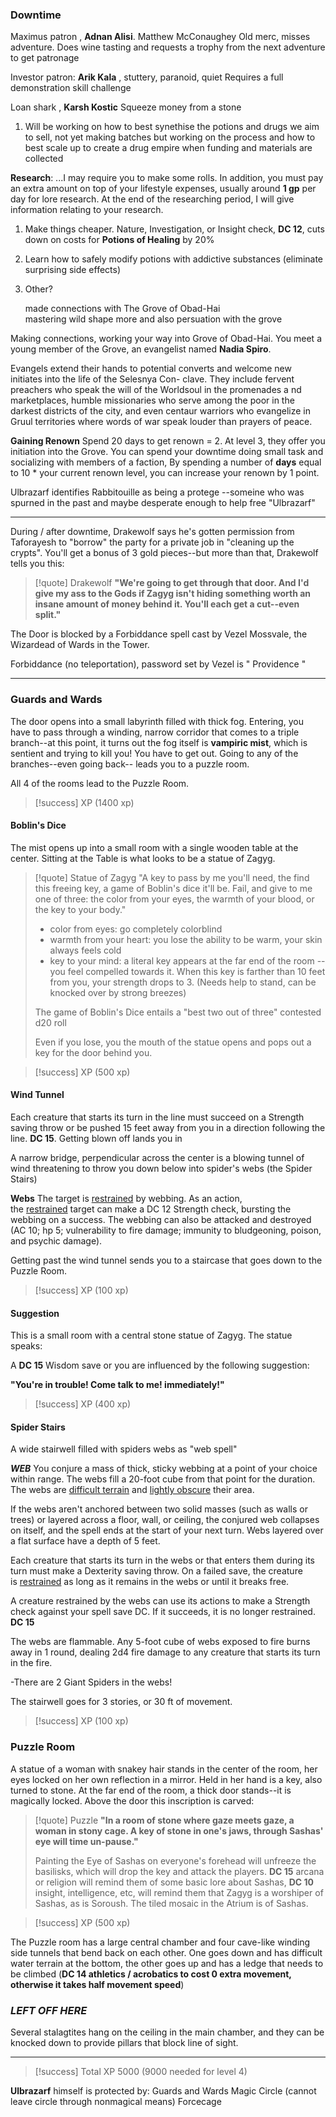 ### Downtime

Maximus patron , **Adnan Alisi**.
Matthew McConaughey
Old merc, misses adventure. Does wine tasting and requests a trophy  from the next adventure to get patronage

Investor patron:  **Arik Kala** , stuttery, paranoid, quiet
Requires a full demonstration skill challenge  

Loan shark , **Karsh Kostic**
Squeeze money from a stone

1. Will be working on how to best synethise the potions and drugs we aim to sell, not yet making batches but working on the process and how to best scale up to create a drug empire when funding and materials are collected

**Research**: ...I may require you to make some rolls. In addition, you must pay an extra amount on top of your lifestyle expenses, usually around **1 gp** per day for lore research. At the end of the researching period, I will give information relating to your research.

1. Make things cheaper. Nature, Investigation, or Insight check, **DC 12**, cuts down on costs for **Potions of Healing** by 20%
2. Learn how to safely modify potions with addictive substances (eliminate surprising side effects)
3. Other?

    made connections with The Grove of Obad-Hai    
    mastering wild shape more and also persuation with the grove

Making connections, working your way into Grove of Obad-Hai.
You meet a young member of the Grove, an evangelist named **Nadia Spiro**.

Evangels extend their hands to potential converts and
welcome new initiates into the life of the Selesnya Con-
clave. They include fervent preachers who speak the will
of the Worldsoul in the promenades a nd marketplaces,
humble missionaries who serve among the poor in the
darkest districts of the city, and even centaur warriors
who evangelize in Gruul territories where words of war
speak louder than prayers of peace.


**Gaining Renown**
Spend 20 days to get renown = 2. At level 3, they offer you initiation into the Grove.
You can spend your downtime doing small task and socializing with members of a faction, By spending a number of **days** equal to 10 * your current renown level, you can increase your renown by 1 point.

Ulbrazarf identifies Rabbitouille as being a protege --someine who was spurned in the past and maybe desperate enough to help free "Ulbrazarf"




---


During / after downtime, Drakewolf says he's gotten permission from Taforayesh to "borrow" the party for a private job in "cleaning up the crypts".  You'll get a bonus of 3 gold pieces--but more than that, Drakewolf tells you this:

>[!quote] Drakewolf
>**"We're going to get through that door. And I'd give my ass to the Gods if Zagyg isn't hiding something worth an insane amount of money behind it. You'll each get a cut--even split."**


The Door is blocked by a Forbiddance spell cast by Vezel Mossvale, the Wizardead of Wards in the Tower.

Forbiddance (no teleportation), password set by Vezel is " Providence "


---

### Guards and Wards

The door opens into a small labyrinth filled with thick fog. Entering, you have to pass through a winding, narrow corridor that comes to a triple branch--at this point, it turns out the fog itself is **vampiric mist**, which is sentient and trying to kill you! You have to get out. Going to any of the branches--even going back-- leads you to a puzzle room.

All 4 of the rooms lead to the Puzzle Room.

>[!success] XP
> (1400 xp)
#### Boblin's Dice
The mist opens up into a small room with a single wooden table at the center. Sitting at the Table is what looks to be a statue of Zagyg.

>[!quote] Statue of Zagyg
>"A key to pass by me you'll need, the find this freeing key, a game of Boblin's dice it'll be. Fail, and give to me one of three: the color from your eyes, the warmth of your blood, or the key to your body."
>
>- color from eyes: go completely colorblind
>- warmth from your heart: you lose the ability to be warm, your skin always feels cold
>- key to your mind: a literal key appears at the far end of the room -- you feel compelled towards it. When this key is farther than 10 feet from you, your strength drops to 3. (Needs help to stand, can be knocked over by strong breezes)
>  
>The game of Boblin's Dice entails a "best two out of three" contested d20 roll
>
>Even if you lose, you the mouth of the statue opens and pops out a key for the door behind you.

>[!success] XP
> (500 xp)
#### Wind Tunnel

Each creature that starts its turn in the line must succeed on a Strength saving throw or be pushed 15 feet away from you in a direction following the line. **DC 15**. Getting blown off lands you in 

A narrow bridge, perpendicular across the center is a blowing tunnel of wind threatening to throw you down below into spider's webs (the Spider Stairs)

**Webs**
The target is [restrained](https://www.dndbeyond.com/compendium/rules/basic-rules/appendix-a-conditions#Restrained) by webbing. As an action, the [restrained](https://www.dndbeyond.com/compendium/rules/basic-rules/appendix-a-conditions#Restrained) target can make a DC 12 Strength check, bursting the webbing on a success. The webbing can also be attacked and destroyed (AC 10; hp 5; vulnerability to fire damage; immunity to bludgeoning, poison, and psychic damage).

Getting past the wind tunnel sends you to a staircase that goes down to the Puzzle Room.

>[!success] XP
> (100 xp)
#### Suggestion

This is a small room with a central stone statue of Zagyg. The statue speaks:

A **DC 15** Wisdom save or you are influenced by the following suggestion:

**"You're in trouble! Come talk to me! immediately!"**

>[!success] XP
> (400 xp)
#### Spider Stairs

A wide stairwell filled with spiders webs as "web spell"

***WEB***
You conjure a mass of thick, sticky webbing at a point of your choice within range. The webs fill a 20-foot cube from that point for the duration. The webs are [difficult terrain](https://roll20.net/compendium/dnd5e/Rules:Combat?expansion=0#toc_13) and [lightly obscure](https://roll20.net/compendium/dnd5e/Rules:The%20Environment?expansion=0#toc_3) their area.  

If the webs aren't anchored between two solid masses (such as walls or trees) or layered across a floor, wall, or ceiling, the conjured web collapses on itself, and the spell ends at the start of your next turn. Webs layered over a flat surface have a depth of 5 feet.  
  
Each creature that starts its turn in the webs or that enters them during its turn must make a Dexterity saving throw. On a failed save, the creature is [restrained](https://roll20.net/compendium/dnd5e/Rules:Conditions?expansion=0#toc_12) as long as it remains in the webs or until it breaks free.  
  
A creature restrained by the webs can use its actions to make a Strength check against your spell save DC. If it succeeds, it is no longer restrained.  **DC 15**
  
The webs are flammable. Any 5-foot cube of webs exposed to fire burns away in 1 round, dealing 2d4 fire damage to any creature that starts its turn in the fire.

-There are 2 Giant Spiders in the webs!

The stairwell goes for 3 stories, or 30 ft of movement.

>[!success] XP
> (100 xp)
### Puzzle Room

A statue of a woman with snakey hair stands in the center of the room, her eyes locked on her own reflection in a mirror. Held in her hand is a key, also turned to stone. At the far end of the room, a thick door stands--it is magically locked. Above the door this inscription is carved:

>[!quote] Puzzle
>**"In a room of stone where gaze meets gaze, a woman in stony cage. A key of stone in one's jaws, through Sashas' eye will time un-pause."**
>
>Painting the Eye of Sashas on everyone's forehead will unfreeze the basilisks, which will drop the key and attack the players.
>**DC 15** arcana or religion will remind them of some basic lore about Sashas, 
>**DC 10** insight, intelligence, etc, will remind them that Zagyg is a worshiper of Sashas, as is Soroush. The tiled mosaic in the Atrium is of Sashas.

>[!success] XP
> (500 xp)

The Puzzle room has a large central chamber and four cave-like winding side tunnels that bend back on each other. One goes down and has difficult water terrain at the bottom, the other goes up and has a ledge that needs to be climbed (**DC 14 athletics / acrobatics to cost 0 extra movement, otherwise it takes half movement speed**)

### ***LEFT OFF HERE***

Several stalagtites hang on the ceiling in the main chamber, and they can be knocked down to provide pillars that block line of sight.

---

>[!success] Total XP
> 5000 (9000 needed for level 4)



**Ulbrazarf** himself is protected by:
Guards and Wards
Magic Circle (cannot leave circle through nonmagical means)
Forcecage
